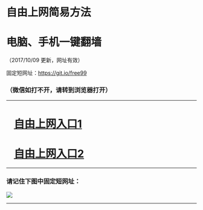 ﻿# 自由上网简易方法

# 电脑、手机一键翻墙

（2017/10/09 更新，网址有效）

固定短网址：https://git.io/free99

### （微信如打不开，请转到浏览器打开）


***





# &nbsp;&nbsp; <a href="http://ft2686920030.fwq-tz-1001.info/fwqtz01.html?t=100900131786 " target="_blank">自由上网入口1</a>
# &nbsp;&nbsp; <a href="http://ft1711926571.fwq-tz-1002.info/fwqtz02.html?t=100900131296 " target="_blank">自由上网入口2</a>
***

### 请记住下图中固定短网址：

<img src="https://s3-us-west-2.amazonaws.com/fwq-1001/yjfq-20170905okok.png" /> 


***

